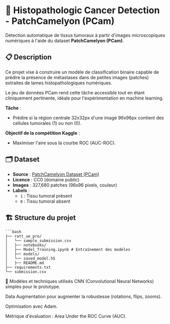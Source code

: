 # 🧬 Histopathologic Cancer Detection - PatchCamelyon (PCam)

Détection automatique de tissus tumoraux à partir d'images microscopiques numériques à l'aide du dataset **PatchCamelyon (PCam)**.

## 📋 Description

Ce projet vise à construire un modèle de classification binaire capable de prédire la présence de métastases dans de petites images (patches) extraites de lames histopathologiques numériques.

Le jeu de données PCam rend cette tâche accessible tout en étant cliniquement pertinente, idéale pour l'expérimentation en machine learning.

**Tâche** : 
- Prédire si la région centrale 32x32px d'une image 96x96px contient des cellules tumorales (1) ou non (0).

**Objectif de la compétition Kaggle** :
- Maximiser l'aire sous la courbe ROC (AUC-ROC).

## 🗂 Dataset

- **Source** : [PatchCamelyon Dataset (PCam)](https://github.com/basveeling/pcam)
- **Licence** : CC0 (domaine public)
- **Images** : 327,680 patches (96x96 pixels, couleur)
- **Labels** : 
  - `1` : Tissu tumoral présent
  - `0` : Tissu tumoral absent

## 🏗 Structure du projet

    ```bash
    ├── ratt_ue_pro/
    │   └── sample_submission.csv
    │   ├── notebooks/
    │   ├── Model_Training.ipynb # Entraînement des modèles
    │   ├── models/
    │   └── saved_model.h5
    │   ├── README.md
    ├── requirements.txt
    └── submission.csv

🧪 Modèles et techniques utilisés
CNN (Convolutional Neural Networks) simples pour le prototype.

Data Augmentation pour augmenter la robustesse (rotations, flips, zooms).

Optimisation avec Adam.

Métrique d'évaluation : Area Under the ROC Curve (AUC).
